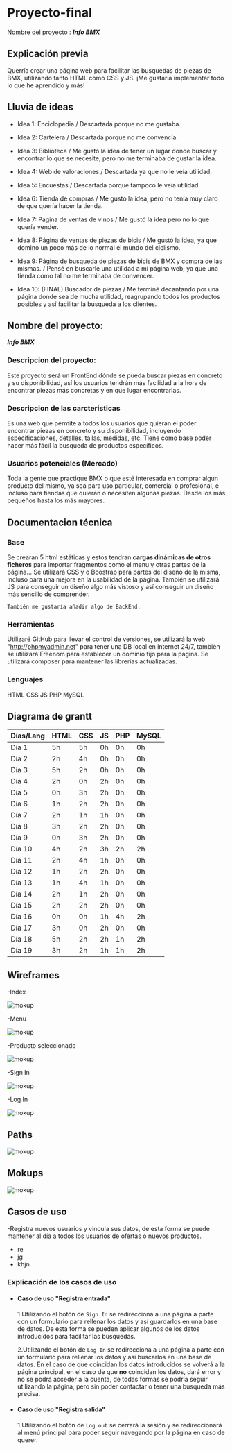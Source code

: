 # Proyecto-final

Nombre del proyecto : **_Info BMX_**

## Explicación previa

Querría crear una página web para facilitar las busquedas de piezas de BMX, utilizando tanto HTML como CSS y JS. ¡Me gustaría implementar todo lo que he aprendido y más!

## Lluvia de ideas

- Idea 1:
  Enciclopedia
  / Descartada porque no me gustaba.

- Idea 2:
  Cartelera
  / Descartada porque no me convencía.

- Idea 3:
  Biblioteca
  / Me gustó la idea de tener un lugar donde buscar y encontrar lo que se necesite, pero no me terminaba de gustar la idea.

- Idea 4:
  Web de valoraciones
  / Descartada ya que no le veía utilidad.

- Idea 5:
  Encuestas
  / Descartada porque tampoco le veía utilidad.

- Idea 6:
  Tienda de compras
  / Me gustó la idea, pero no tenía muy claro de que quería hacer la tienda.

- Idea 7:
  Página de ventas de vinos
  / Me gustó la idea pero no lo que quería vender.

- Idea 8:
  Página de ventas de piezas de bicis
  / Me gustó la idea, ya que domino un poco más de lo normal el mundo del ciclismo.

- Idea 9:
  Página de busqueda de piezas de bicis de BMX y compra de las mismas.
  / Pensé en buscarle una utilidad a mi página web, ya que una tienda como tal no me terminaba de convencer.

- Idea 10: (FINAL)
  Buscador de piezas
  / Me terminé decantando por una página donde sea de mucha utilidad, reagrupando todos los productos posibles y así facilitar la busqueda a los clientes.

## Nombre del proyecto:

**_Info BMX_**

### Descripcion del proyecto:

Este proyecto será un FrontEnd dónde se pueda buscar piezas en concreto y su disponibilidad, así los usuarios tendrán más facilidad a la hora de encontrar piezas más concretas y en que lugar encontrarlas.

### Descripcion de las carcteristicas

Es una web que permite a todos los usuarios que quieran el poder encontrar piezas en concreto y su disponibilidad, incluyendo especificaciones, detalles, tallas, medidas, etc. Tiene como base poder hacer más fácil la busqueda de productos específicos.

### Usuarios potenciales (Mercado)

Toda la gente que practique BMX o que esté interesada en comprar algun producto del mismo, ya sea para uso particular, comercial o profesional, e incluso para tiendas que quieran o necesiten algunas piezas. Desde los más pequeños hasta los más mayores.

## Documentacion técnica

### Base

Se crearan 5 html estáticas y estos tendran **cargas dinámicas de otros ficheros** para importar fragmentos como el menu y otras partes de la página...
Se utilizará CSS y o Boostrap para partes del diseño de la misma, incluso para una mejora en la usabilidad de la página.
También se utilizará JS para conseguir un diseño algo más vistoso y así conseguir un diseño más sencillo de comprender.

`También me gustaría añadir algo de BackEnd.`

### Herramientas

Utilizaré GitHub para llevar el control de versiones, se utilizará la web "http://phpmyadmin.net" para tener una DB local en internet 24/7, también se utilizará Freenom para establecer un dominio fijo para la página.
Se utilizará composer para mantener las librerias actualizadas.

### Lenguajes

HTML
CSS
JS
PHP
MySQL

## Diagrama de grantt

| Días/Lang | HTML | CSS | JS  | PHP | MySQL |
| --------- | ---- | --- | --- | --- | ----- |
| Día 1     | 5h   | 5h  | 0h  | 0h  | 0h    |
| Día 2     | 2h   | 4h  | 0h  | 0h  | 0h    |
| Día 3     | 5h   | 2h  | 0h  | 0h  | 0h    |
| Día 4     | 2h   | 0h  | 2h  | 0h  | 0h    |
| Día 5     | 0h   | 3h  | 2h  | 0h  | 0h    |
| Día 6     | 1h   | 2h  | 2h  | 0h  | 0h    |
| Día 7     | 2h   | 1h  | 1h  | 0h  | 0h    |
| Día 8     | 3h   | 2h  | 2h  | 0h  | 0h    |
| Día 9     | 0h   | 3h  | 2h  | 0h  | 0h    |
| Día 10    | 4h   | 2h  | 3h  | 2h  | 2h    |
| Día 11    | 2h   | 4h  | 1h  | 0h  | 0h    |
| Día 12    | 1h   | 2h  | 2h  | 0h  | 0h    |
| Día 13    | 1h   | 4h  | 1h  | 0h  | 0h    |
| Día 14    | 2h   | 1h  | 2h  | 0h  | 0h    |
| Día 15    | 2h   | 2h  | 2h  | 0h  | 0h    |
| Día 16    | 0h   | 0h  | 1h  | 4h  | 2h    |
| Día 17    | 3h   | 0h  | 2h  | 0h  | 0h    |
| Día 18    | 5h   | 2h  | 2h  | 1h  | 2h    |
| Día 19    | 3h   | 2h  | 1h  | 1h  | 2h    |

## Wireframes

-Index

![mokup](./index.png)

-Menu

![mokup](./menu.png)

-Producto seleccionado

![mokup](./producto.png)

-Sign In

![mokup](./sigin.png)

-Log In

![mokup](./login.png)

## Paths

![mokup](./path1.png)

## Mokups

![mokup](./Mokup1.png)

## Casos de uso

-Registra nuevos usuarios y vincula sus datos, de esta forma se puede mantener al día a todos los usuarios de ofertas o nuevos productos.

- re
- jg
- khjn

### Explicación de los casos de uso

- #### Caso de uso "Registra entrada"

  1.Utilizando el botón de `Sign In` se redirecciona a una página a parte con un formulario para rellenar los datos y así guardarlos en una base de datos. De esta forma se pueden aplicar algunos de los datos introducidos para facilitar las busquedas.

  2.Utilizando el botón de `Log In` se redirecciona a una página a parte con un formulario para rellenar los datos y así buscarlos en una base de datos. En el caso de que coincidan los datos introducidos se volverá a la página principal, en el caso de que **no** coincidan los datos, dará error y no se podrá acceder a la cuenta, de todas formas se podría seguir utilizando la página, pero sin poder contactar o tener una busqueda más precisa.

- #### Caso de uso "Registra salida"

  1.Utilizando el botón de `Log out` se cerrará la sesión y se redireccionará al menú principal para poder seguir navegando por la página en caso de querer.
